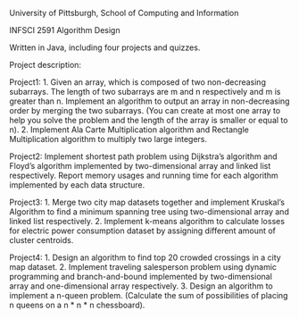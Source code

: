 University of Pittsburgh, School of Computing and Information

INFSCI 2591 Algorithm Design

Written in Java, including four projects and quizzes.

Project description:

Project1:
	1. Given an array, which is composed of two non-decreasing subarrays. The length of two subarrays are m and n respectively and m is greater than n. Implement an algorithm to output an array in non-decreasing order by merging the two subarrays. (You can create at most one array to help you solve the problem and the length of the array is smaller or equal to n).
	2. Implement Ala Carte Multiplication algorithm and Rectangle Multiplication algorithm to multiply two large integers.

Project2:
	Implement shortest path problem using Dijkstra’s algorithm and Floyd’s algorithm implemented by two-dimensional array and linked list respectively. Report memory usages and running time for each algorithm implemented by each data structure.

Project3:
	1. Merge two city map datasets together and implement Kruskal’s Algorithm to find a minimum spanning tree using two-dimensional array and linked list respectively. 
	2. Implement k-means algorithm to calculate losses for electric power consumption dataset by assigning different amount of cluster centroids.

Project4:
	1. Design an algorithm to find top 20 crowded crossings in a city map dataset.
	2. Implement traveling salesperson problem using dynamic programming and branch-and-bound implemented by two-dimensional array and one-dimensional array respectively.
	3. Design an algorithm to implement a n-queen problem. (Calculate the sum of possibilities of placing n queens on a n * n * n chessboard).
